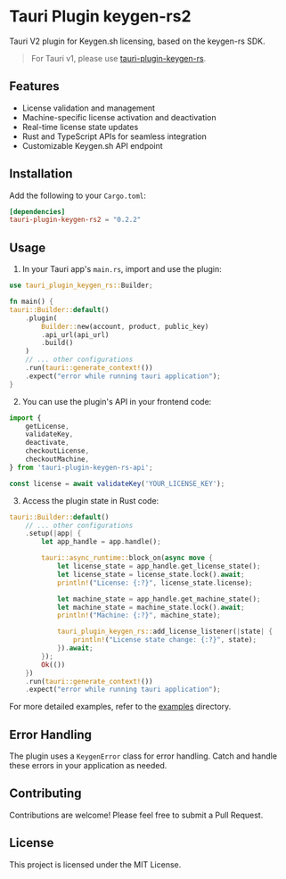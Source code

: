 # Tauri Plugin keygen-rs2

Tauri V2 plugin for Keygen.sh licensing, based on the keygen-rs SDK.

> For Tauri v1, please use [tauri-plugin-keygen-rs](../tauri-plugin-keygen-rs).

## Features
- License validation and management
- Machine-specific license activation and deactivation
- Real-time license state updates
- Rust and TypeScript APIs for seamless integration
- Customizable Keygen.sh API endpoint

## Installation

Add the following to your `Cargo.toml`:

```toml
[dependencies]
tauri-plugin-keygen-rs2 = "0.2.2"
```

## Usage

1. In your Tauri app's `main.rs`, import and use the plugin:

```rust
use tauri_plugin_keygen_rs::Builder;

fn main() {
tauri::Builder::default()
    .plugin(
        Builder::new(account, product, public_key)
        .api_url(api_url)
        .build()
    )
    // ... other configurations
    .run(tauri::generate_context!())
    .expect("error while running tauri application");
}
```

2. You can use the plugin's API in your frontend code:

```typescript
import {
    getLicense,
    validateKey,
    deactivate,
    checkoutLicense,
    checkoutMachine,
} from 'tauri-plugin-keygen-rs-api';

const license = await validateKey('YOUR_LICENSE_KEY');
```

3. Access the plugin state in Rust code:

```rust
tauri::Builder::default()
    // ... other configurations
    .setup(|app| {
        let app_handle = app.handle();

        tauri::async_runtime::block_on(async move {
            let license_state = app_handle.get_license_state();
            let license_state = license_state.lock().await;
            println!("License: {:?}", license_state.license);

            let machine_state = app_handle.get_machine_state();
            let machine_state = machine_state.lock().await;
            println!("Machine: {:?}", machine_state);

            tauri_plugin_keygen_rs::add_license_listener(|state| {
                println!("License state change: {:?}", state);
            }).await;
        });
        Ok(())
    })
    .run(tauri::generate_context!())
    .expect("error while running tauri application");
```

For more detailed examples, refer to the [examples](./examples) directory.

## Error Handling

The plugin uses a `KeygenError` class for error handling. Catch and handle these errors in your application as needed.

## Contributing

Contributions are welcome! Please feel free to submit a Pull Request.

## License

This project is licensed under the MIT License.
